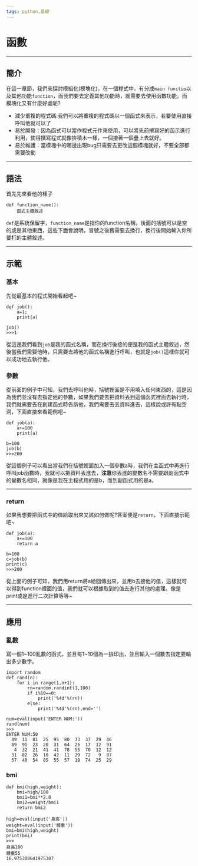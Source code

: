 ```yaml
---
tags: python,基礎
---
```

# 函數
---
## 簡介

在這一章節，我們來探討模組化(模塊化)，在一個程式中，有分成```main functio```以及其他功能```function```，而我們要去定義其他功能時，就需要去使用函數功能。而模塊化又有什麼好處呢?

- 減少重複的程式碼:我們可以將重複的程式碼以一個函式來表示，若要使用直接呼叫他就可以了
- 易於開發：因為函式可以當作程式元件來使用，可以將先前撰寫好的函示進行利用，使得撰寫程式就像拚積木一樣，一個接著一個疊上去就好。
- 易於維護：當模塊中的哪邊出現bug只需要去更改這個模塊就好，不要全部都需要改動

---
## 語法

首先先來看他的樣子
```python=
def function_name():
	函式主體敘述
```
```def```是系統保留字，```function_name```是指你的function名稱，後面的括號可以是空的或是其他東西，這些下面會說明，冒號之後舊需要去換行，換行後開始輸入你所要打的主體敘述。

---
## 示範
### 基本
先從最基本的程式開始看起吧~
```python=
def job():
    a=1;
    print(a)

job()
>>>1
```
從這邊我們看到```job```是我的函式名稱，而在換行後接的便是我的函式主體敘述，然後當我們需要他時，只需要去將他的函式名稱進行呼叫，也就是```job()```這樣你就可以成功地去執行他。

### 參數
從前面的例子中可知，我們去呼叫他時，括號裡面是不用填入任何東西的，這是因為我們並沒有去指定他的參數，如果我們要去把資料丟到這個函式裡面去執行時，我們就需要去在創建函式時告訴他，我們需要去丟資料進去，這樣說或許有點空洞，下面直接來看範例吧~

```python=
def job(a):
    a+=100
    print(a)

b=100
job(b)
>>>200
```
從這個例子可以看出當我們在括號裡面加入一個參數a時，我們在主函式中再進行呼叫job函數時，我就可以把資料丟進去，<b>注意</b>你丟進的變數名不需要跟副函式中的變數名相同，就像是我在主程式用的是b，而到副函式用的是a。

---
### return

如果我想要把函式中的值給取出來又該如何做呢?答案便是```return```，下面直接示範吧~
```python=
def job(a):
    a+=100
    return a

b=100
c=job(b)
print(c)
>>>200
```
從上面的例子可知，我們用return將a給回傳出來，並用b去接他的值，這樣就可以得到function裡面的值，我們就可以根據取到的值去進行其他的處理。像是print或是進行二次計算等等~

---
## 應用

### 亂數
寫一個1~100亂數的函式，並且每1~10個為一排印出，並且輸入一個數去指定要輸出多少數字。
```python=
import random
def rand(n):
	for i in range(1,n+1):
		rn=random.randint(1,100)
		if i%10==0:
			print('%4d'%(rn))
		else:
			print('%4d'%(rn),end='')

num=eval(input('ENTER NUM:'))
rand(num)
>>>
ENTER NUM:50
  49  11  81  25  95  80  33  37  29  46
  89  91  23  20  31  64  25  17  12  91
   4  32  21  41  41  78  55  70  12  12
  31  82  26  10  42  11  29  72   9  87
  57  40  54  85  55  57  19  74  25  29
```

### bmi
```perl=
def bmi(high,weight):
	bmi=high/100
	bmi1=bmi**2.0
	bmi2=weight/bmi1
	return bmi2

high=eval(input('身高'))
weight=eval(input('體重'))
bmi=bmi(high,weight)
print(bmi)
>>>
身高180
體重55
16.975308641975307
```

